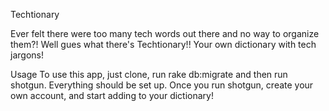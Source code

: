 Techtionary

Ever felt there were too many tech words out there and no way to organize them?!
Well gues what there's Techtionary!! Your own dictionary with tech jargons!

Usage
To use this app, just clone, run rake db:migrate and then run shotgun. Everything should be set up.
Once you run shotgun, create your own account, and start adding to your dictionary!
